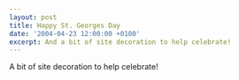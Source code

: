 ```yaml
---
layout: post
title: Happy St. Georges Day
date: '2004-04-23 12:00:00 +0100'
excerpt: And a bit of site decoration to help celebrate!
---
```

A bit of site decoration to help celebrate!